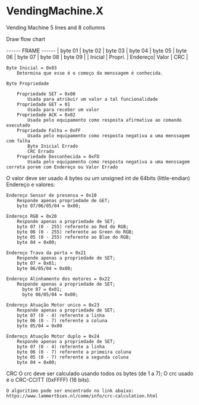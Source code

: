 # VendingMachine.X
Vending Machine 5 lines and 8 collumns


Draw flow chart

------ FRAME ------
| byte 01 | byte 02 | byte 03 | byte 04 | byte 05 | byte 06 | byte 07 | byte 08 | byte 09 |
| Inicial | Propri. | Endereço| Valor  	                              | CRC               |

	Byte Inicial = 0x83 
		Determina que esse é o começo da menssagem é conhecida.

	Byte Propriedade
	
		Propriedade SET = 0x00
			Usada para atribuir um valor a tal funcionalidade
		Propriedade GET = 01
			Usada para receber um valor
		Propriedade ACK = 0x02
			Usada pelo equipamento como resposta afirmativa ao comando executado
		Propriedade Falha = 0xFF
			Usada pelo equipamento como resposta negativa a uma menssagem com falha
			Byte Inicial Errado
			CRC Errado
		Propriedade Desconhecida = 0xFD
			Usada pelo equipamento como resposta negativa a uma menssagem correta porem com Endereço ou Valor Errado

O valor deve ser usado 4 bytes ou um unsigned int de 64bits (little-endian)
Endereço e valores:

	Endereço Sensor de presensa = 0x10
		Responde apenas propriedade de GET;
		byte 07/06/05/04 = 0x00;

	Endereço RGB = 0x20
		Responde apenas a propriedade de SET;
		byte 07 (0 - 255) referente ao Red do RGB;
		byte 06 (0 - 255) referente ao Green do RGB;
		byte 05 (0 - 255) referente ao Blue do RGB;
		byte 04 = 0x00;

	Endereço Trava da porta = 0x21
		Responde apenas a propriedade de SET;
		byte 07 = 0x01;
		byte 06/05/04 = 0x00;

	Endereço Alinhamento dos motores = 0x22
		Responde apenas a propriedade de SET;
		  byte 07 = 0x01;
		  byte 06/05/04 = 0x00;

	Endereço Atuação Motor unico = 0x23
		Responde apenas a propriedade de SET;
		byte 07 (0 - 4) referente a linha
		byte 06 (0 - 7) referente a coluna
		byte 05/04 = 0x00

	Endereço Atuação Motor duplo = 0x24
		Responde apenas a propriedade de SET;
		byte 07 (0 - 4) referente a linha
		byte 06 (0 - 7) referente a primeira coluna
		byte 05 (0 - 7) referente a segunda coluna
		byte 04 = 0x00;

CRC
	O crc deve ser calculado usando todos os bytes (de 1 a 7);
	O crc usado é o CRC-CCITT (0xFFFF) (16 bits).

	O algoritimo pode ser encontrado no link abaixo:
	https://www.lammertbies.nl/comm/info/crc-calculation.html
